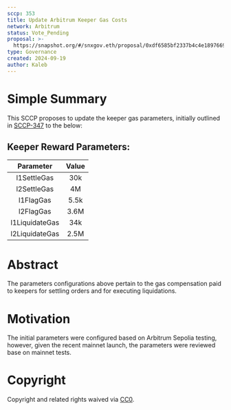 ```yaml
---
sccp: 353
title: Update Arbitrum Keeper Gas Costs
network: Arbitrum
status: Vote_Pending
proposal: >-
  https://snapshot.org/#/snxgov.eth/proposal/0xdf6585bf2337b4c4e1897669e51bb9d598c1833ba46cb3b90dd30b8b01197323
type: Governance
created: 2024-09-19
author: Kaleb
---
```


# Simple Summary

This SCCP proposes to update the keeper gas parameters, initially outlined in [SCCP-347](https://sips.synthetix.io/sccp/sccp-347/) to the below:

## Keeper Reward Parameters:

|     **Parameter**     | **Value** |
|:---------------------:|:---------:|
|      l1SettleGas      |   30k     |
|      l2SettleGas      |    4M     |
|       l1FlagGas       |   5.5k    |
|       l2FlagGas       |   3.6M    |
|     l1LiquidateGas    |   34k     |
|     l2LiquidateGas    |  2.5M     |


# Abstract

The parameters configurations above pertain to the gas compensation paid to keepers for settling orders and for executing liquidations.


# Motivation

The initial parameters were configured based on Arbitrum Sepolia testing, however, given the recent mainnet launch, the parameters were reviewed base on mainnet tests.

# Copyright
Copyright and related rights waived via [CC0](https://creativecommons.org/publicdomain/zero/1.0/).
